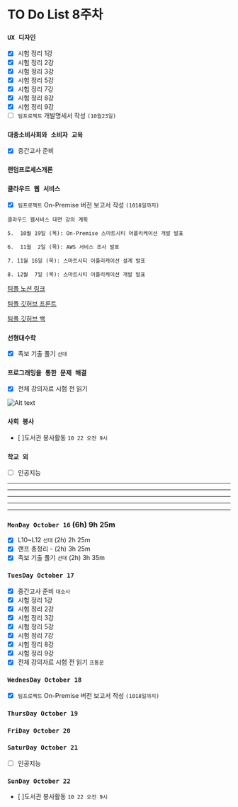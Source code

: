 # TO Do List 8주차

### `UX 디자인` 
- [x] 시험 정리 1강
- [x] 시험 정리 2강
- [x] 시험 정리 3강
- [x] 시험 정리 5강
- [x] 시험 정리 7강
- [x] 시험 정리 8강
- [x] 시험 정리 9강
- [ ] `팀프로젝트` 개발명세서 작성 `(10월23일)`

### `대중소비사회와 소비자 교육`
- [x] 중간고사 준비

### `랜덤프로세스개론`


### `클라우드 웹 서비스`
- [x] `팀프로젝트` On-Premise 버전 보고서 작성 `(1018일까지)`


```
클라우드 웹서비스 대면 강의 계획

5.  10월 19일 (목): On-Premise 스마트시티 어플리케이션 개발 발표

6.  11월  2일 (목): AWS 서비스 조사 발표

7. 11월 16일 (목): 스마트시티 어플리케이션 설계 발표

8. 12월  7일 (목): 스마트시티 어플리케이션 개발 발표
```
[팀플 노션 링크](https://www.notion.so/Cloud-Web-Service-Team-Project-cb7f98e2e37c43fd98b7937e0d5018c5)

[팀플 깃허브 프론트](https://github.com/woo4826/Cloud-Web-Service-SNS-web)

[팀플 깃허브 백](https://github.com/woo4826/Cloud-Web-Service-SNS-server)

### `선형대수학`
- [x] 족보 기출 풀기 `선대`

### `프로그래밍을 통한 문제 해결`
- [x] 전체 강의자료 시험 전 읽기

![Alt text](%E1%84%91%E1%85%B3%E1%84%90%E1%85%A9%E1%86%BC%E1%84%86%E1%85%AE%E1%86%AB%E1%84%80%E1%85%A1%E1%86%BC%E1%84%8B%E1%85%B4%E1%84%80%E1%85%A8%E1%84%92%E1%85%AC%E1%86%A8%E1%84%89%E1%85%A5.png)

### `사회 봉사`
- [ ]도서관 봉사활동 `10 22 오전 9시`

### `학교 외`
- [ ] 인공지능

---
---
---
---
---

### `MonDay October 16` (6h) 9h 25m
- [x] L10~L12 `선대` (2h) 2h 25m
- [x] 랜프 총정리       - (2h) 3h 25m
- [x] 족보 기출 풀기 `선대` (2h) 3h 35m

### `TuesDay October 17`
- [x] 중간고사 준비 `대소사`  
- [x] 시험 정리 1강 
- [x] 시험 정리 2강
- [x] 시험 정리 3강
- [x] 시험 정리 5강
- [x] 시험 정리 7강
- [x] 시험 정리 8강
- [x] 시험 정리 9강 
- [x] 전체 강의자료 시험 전 읽기 `프통문` 

### `WednesDay October 18` 
- [x] `팀프로젝트` On-Premise 버전 보고서 작성 `(1018일까지)`   

### `ThursDay October 19`


### `FriDay October 20`


### `SaturDay October 21`
- [ ] 인공지능

### `SunDay October 22` 
- [ ]도서관 봉사활동 `10 22 오전 9시`


